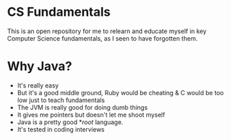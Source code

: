 # CS Fundamentals

This is an open repository for me to relearn and educate myself in key Computer Science fundamentals, as I seen to have forgotten them.

# Why Java?

* It's really easy
* But it's a good middle ground, Ruby would be cheating & C would be too low just to teach fundamentals
* The JVM is really good for doing dumb things
* It gives me pointers but doesn't let me shoot myself
* Java is a pretty good **root* language.
* It's tested in coding interviews